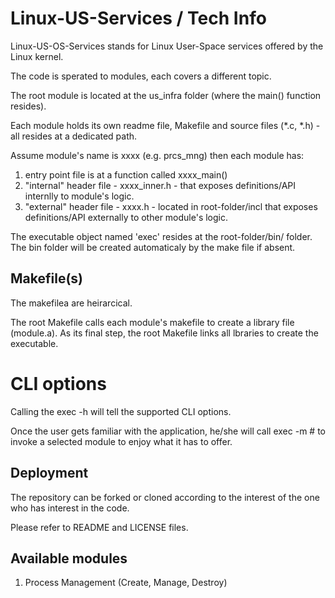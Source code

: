 
# Linux-US-Services / Tech Info

Linux-US-OS-Services stands for Linux User-Space services offered by the Linux kernel.

The code is sperated to modules, each covers a different topic.

The root module is located at the us_infra folder (where the main() function resides).

Each module holds its own readme file, Makefile and source files (*.c, *.h) - all resides
at a dedicated path.

Assume module's name is xxxx (e.g. prcs_mng) then each module has:
1. entry point file is at a function called xxxx_main()
2. "internal" header file - xxxx_inner.h - that exposes definitions/API
   internlly to module's logic.
3. "external" header file - xxxx.h - located in root-folder/incl
   that exposes definitions/API externally to other module's logic.

The executable object named 'exec' resides at the root-folder/bin/ folder.
The bin folder will be created automaticaly by the make file if absent.

## Makefile(s)

The makefilea are heirarcical.

The root Makefile calls each module's makefile to create a library file (module.a).
As its final step, the root Makefile links all lbraries to create the executable.

# CLI options

Calling the exec -h will tell the supported CLI options.

Once the user gets familiar with the application, he/she will call exec -m #
to invoke a selected module to enjoy what it has to offer.

## Deployment

The repository can be forked or cloned according to the
interest of the one who has interest in the code.

Please refer to README and LICENSE files.


## Available modules

1. Process Management (Create, Manage, Destroy)
